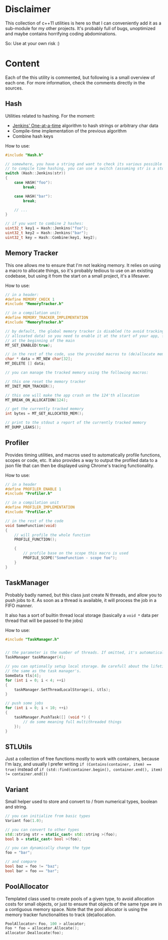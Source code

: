 Disclaimer
==========

This collection of c++11 utilities is here so that I can conveniently add it as a sub-module for my
other projects. It's probably full of bugs, unoptimized and maybe contains horrifying coding abdominations.

So: Use at your own risk :)

Content
=======

Each of the this utility is commented, but following is a small overview of each one. For more information,
check the comments directly in the sources.

Hash
----

Utilities related to hashing. For the moment:

- [Jenkins' One-at-a-time](https://en.wikipedia.org/wiki/Jenkins_hash_function#one_at_a_time) algorithm to hash strings or arbitrary char data
- Compile-time implementation of the previous algorithm
- Combine hash keys

How to use:

```cpp
#include "Hash.h"

// somewhere, you have a string and want to check its various possible values. Thanks
// to compile time hashing, you can use a switch (assuming str is a std::string)
switch (Hash::Jenkins(str))
{
	case HASH("foo"):
		break;

	case HASH("bar"):
		break;

	// ...
}

// if you want to combine 2 hashes:
uint32_t key1 = Hash::Jenkins("foo");
uint32_t key2 = Hash::Jenkins("bar");
uint32_t key = Hash::Combine(key1, key2);
```

Memory Tracker
--------------

This one allows me to ensure that I'm not leaking memory. It relies on using a macro to allocate things,
so it's probably tedious to use on an existing codebase, but using it from the start on a small project,
it's a lifesaver.

How to use:

```cpp
// in a header:
#define MEMORY_CHECK 1
#include "MemoryTracker.h"

// in a compilation unit:
#define MEMORY_TRACKER_IMPLEMENTATION
#include "MemoryTracker.h"

// by default, the global memory tracker is disabled (to avoid tracking statically
// allcoated data) so you need to enable it at the start of your app, for instance
// at the beginning of the main
MT_SET_ENABLED(true);

// in the rest of the code, use the provided macros to (de)allocate memory:
char * data = MT_NEW char[32];
MT_DELETE [] data;

// you can manage the tracked memory using the following macros:

// this one reset the memory tracker
MT_INIT_MEM_TRACKER();

// this one will make the app crash on the 124'th allocation
MT_BREAK_ON_ALLOCATION(124);

// get the currently tracked memory
int bytes = MT_GET_ALLOCATED_MEM();

// print to the stdout a report of the currently tracked memory
MT_DUMP_LEAKS();
```

Profiler
--------

Provides timing utilities, and macros used to automatically profile functions, scopes or
code, etc. It also provides a way to output the profiled data to a json file that can then
be displayed using Chrome's tracing functionality.

How to use:

```cpp
// in a header
#define PROFILER_ENABLE 1
#include "Profiler.h"

// in a compilation unit
#define PROFILER_IMPLEMENTATION
#include "Profiler.h"

// in the rest of the code
void SomeFunction(void)
{
	// will profile the whole function
	PROFILE_FUNCTION();

	{
		// profile base on the scope this macro is used
		PROFILE_SCOPE("SomeFunction - scope foo");
	}
}
```


TaskManager
-----------

Probably badly named, but this class just create N threads, and allow you to push jobs to it. As soon
as a thread is available, it will process the job in a FIFO manner.

It also has a sort of builtin thread local storage (basically a `void *` data per thread that will be
passed to the jobs)

How to use:

```cpp
#include "TaskManager.h"


// the parameter is the number of threads. If omitted, it's automatically taken from the current hardware.
TaskManager taskManager(4);

// you can optionally setup local storage. Be carefull about the lifetime of the data: it must be at least
// the same as the task manager's.
SomeData tls[4];
for (int i = 0; i < 4; ++i)
{
	taskManager.SetThreadLocalStorage(i, &tls);
}

// push some jobs
for (int i = 0; i < 10; ++i)
{
	taskManager.PushTask([] (void *) {
		// do some meaning full multithreaded things
	});
}
```


STLUtils
--------

Just a collection of free functions mostly to work with containers, because I'm lazy, and usually I prefer
writing `if (Contains(container, item) == true)` instead of `if (std::find(container.begin(), container.end(), item) != container.end())`

Variant
-------

Small helper used to store and convert to / from numerical types, boolean and string.

```cpp
// you can initialize from basic types
Variant foo(1.0);

// you can convert to other types
std::string str = static_cast< std::string >(foo);
bool b = static_cast< bool >(foo);

// you can dynamically change the type
foo = "bar";

// and compare
bool baz = foo != "baz";
bool bar = foo == "bar";
```

PoolAllocator
-------------

Templated class used to create pools of a given type, to avoid allocation costs for small objects, or just to
ensure that objects of the same type are in a contiguous memory space. Note that the pool allocator is using
the memory tracker functionalities to track (de)allocation.

```cpp
PoolAllocator< Foo, 100 > allocator;
Foo * foo = allocator.Allocate();
allocator.Deallocate(foo);
```

